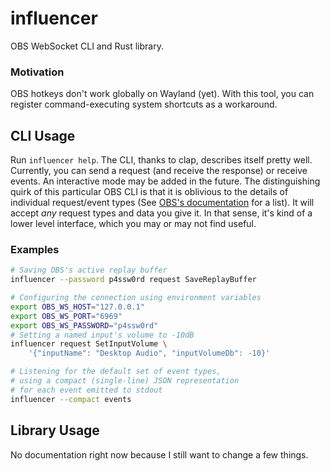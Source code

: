 # influencer

OBS WebSocket CLI and Rust library.

### Motivation

OBS hotkeys don't work globally on Wayland (yet). With this tool, you can register command-executing system shortcuts as a workaround.

## CLI Usage

Run `influencer help`. The CLI, thanks to clap, describes itself pretty well. Currently, you can send a request (and receive the response) or receive events. An interactive mode may be added in the future. The distinguishing quirk of this particular OBS CLI is that it is oblivious to the details of individual request/event types (See [OBS's documentation](https://github.com/obsproject/obs-websocket/blob/master/docs/generated/protocol.md) for a list). It will accept _any_ request types and data you give it. In that sense, it's kind of a lower level interface, which you may or may not find useful.

### Examples
```sh
# Saving OBS's active replay buffer
influencer --password p4ssw0rd request SaveReplayBuffer
```

```sh
# Configuring the connection using environment variables
export OBS_WS_HOST="127.0.0.1"
export OBS_WS_PORT="6969"
export OBS_WS_PASSWORD="p4ssw0rd"
# Setting a named input's volume to -10dB
influencer request SetInputVolume \
    '{"inputName": "Desktop Audio", "inputVolumeDb": -10}'
```

```sh
# Listening for the default set of event types,
# using a compact (single-line) JSON representation
# for each event emitted to stdout
influencer --compact events
```

## Library Usage

No documentation right now because I still want to change a few things.
